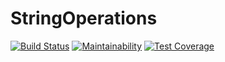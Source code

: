 # StringOperations
[![Build Status](https://travis-ci.org/Marynx/RomanNumeralsTravis.svg?branch=master)](https://travis-ci.org/Marynx/StringOperations)
[![Maintainability](https://api.codeclimate.com/v1/badges/b9422d1848381c5b1a68/maintainability)](https://codeclimate.com/github/Marynx/StringOperations/maintainability)
[![Test Coverage](https://api.codeclimate.com/v1/badges/b9422d1848381c5b1a68/test_coverage)](https://codeclimate.com/github/Marynx/StringOperations/test_coverage)